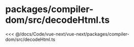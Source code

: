 # packages/compiler-dom/src/decodeHtml.ts

<<< @/docs/Code/vue-next/vue-next/packages/compiler-dom/src/decodeHtml.ts
